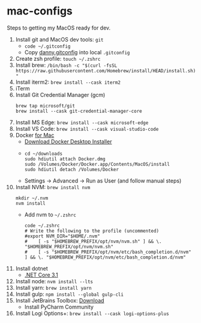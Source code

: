 # mac-configs

Steps to getting my MacOS ready for dev.

1. Install git and MacOS dev tools: `git`
    - ```code ~/.gitconfig```
    - Copy [danny.gitconfig](https://github.com/dannydwarren/machine-configs/blob/main/git/danny.gitconfig) into local `.gitconfig`
1. Create zsh profile: `touch ~/.zshrc`
1. Install brew: `/bin/bash -c "$(curl -fsSL https://raw.githubusercontent.com/Homebrew/install/HEAD/install.sh)"`
1. Install iterm2: `brew install --cask iterm2`
1. iTerm
1. Install Git Credential Manager (gcm)
    ```
    brew tap microsoft/git
    brew install --cask git-credential-manager-core
    ```
1. Install MS Edge: `brew install --cask microsoft-edge`
1. Install VS Code: `brew install --cask visual-studio-code`
1. Docker [for Mac](https://docs.docker.com/desktop/install/mac-install/)
   - [Download Docker Desktop Installer](https://desktop.docker.com/mac/main/amd64/Docker.dmg?utm_source=docker&utm_medium=webreferral&utm_campaign=docs-driven-download-mac-amd64&_gl=1*11tg1v6*_ga*NjU1NTc3OTAwLjE2ODkxMTA3Mzg.*_ga_XJWPQMJYHQ*MTY4OTExMDczOC4xLjEuMTY4OTExMDkxNS41MS4wLjA.)
   - ```
     cd ~/downloads
     sudo hdiutil attach Docker.dmg
     sudo /Volumes/Docker/Docker.app/Contents/MacOS/install
     sudo hdiutil detach /Volumes/Docker
     ```
    - Settings -> Advanced -> Run as User (and follow manual steps)
1. Install NVM: `brew install nvm`
    ```
    mkdir ~/.nvm
    nvm install 
    ```
    - Add nvm to `~/.zshrc`
       ```
       code ~/.zshrc
       # Write the following to the profile (uncommented)
       #export NVM_DIR="$HOME/.nvm"
       #    [ -s "$HOMEBREW_PREFIX/opt/nvm/nvm.sh" ] && \. "$HOMEBREW_PREFIX/opt/nvm/nvm.sh"
       #    [ -s "$HOMEBREW_PREFIX/opt/nvm/etc/bash_completion.d/nvm" ] && \. "$HOMEBREW_PREFIX/opt/nvm/etc/bash_completion.d/nvm"
       ```
1. Install dotnet
    - [.NET Core 3.1](https://download.visualstudio.microsoft.com/download/pr/c319dd8b-4ea5-473e-8609-c36f31c8186e/c9633afb3084888a8c62fa224512050b/dotnet-sdk-3.1.426-osx-x64.pkg)
1. Install node: `nvm install --lts`
1. Install yarn: `brew install yarn`
1. Install gulp: `npm install --global gulp-cli`
1. Install JetBrains Toolbox: [Download](https://www.jetbrains.com/toolbox-app/)
    - Install PyCharm Community
1. Install Logi Options+: `brew install --cask logi-options-plus`
